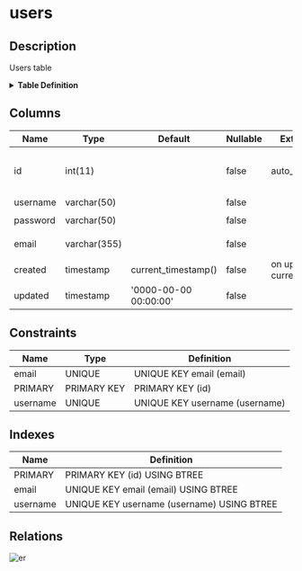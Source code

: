 # users

## Description

Users table

<details>
<summary><strong>Table Definition</strong></summary>

```sql
CREATE TABLE `users` (
  `id` int(11) NOT NULL AUTO_INCREMENT,
  `username` varchar(50) NOT NULL,
  `password` varchar(50) NOT NULL,
  `email` varchar(355) NOT NULL COMMENT 'ex. user@example.com',
  `created` timestamp NOT NULL DEFAULT current_timestamp() ON UPDATE current_timestamp(),
  `updated` timestamp NOT NULL DEFAULT '0000-00-00 00:00:00',
  PRIMARY KEY (`id`),
  UNIQUE KEY `username` (`username`),
  UNIQUE KEY `email` (`email`)
) ENGINE=InnoDB AUTO_INCREMENT=[Redacted by tbls] DEFAULT CHARSET=utf8mb4 COMMENT='Users table'
```

</details>

## Columns

| Name | Type | Default | Nullable | Extra Definition | Children | Comment | Labels |
| ---- | ---- | ------- | -------- | ---------------- | -------- | ------- | ------ |
| id | int(11) |  | false | auto_increment | [comments](comments.md) [comment_stars](comment_stars.md) [posts](posts.md) [same_name_constraints](same_name_constraints.md) [user_options](user_options.md) [logs](logs.md) |  |  |
| username | varchar(50) |  | false |  |  |  |  |
| password | varchar(50) |  | false |  |  |  | `secure` `encrypted` |
| email | varchar(355) |  | false |  |  | ex. user@example.com | `secure` |
| created | timestamp | current_timestamp() | false | on update current_timestamp() |  |  |  |
| updated | timestamp | '0000-00-00 00:00:00' | false |  |  |  |  |

## Constraints

| Name | Type | Definition |
| ---- | ---- | ---------- |
| email | UNIQUE | UNIQUE KEY email (email) |
| PRIMARY | PRIMARY KEY | PRIMARY KEY (id) |
| username | UNIQUE | UNIQUE KEY username (username) |

## Indexes

| Name | Definition |
| ---- | ---------- |
| PRIMARY | PRIMARY KEY (id) USING BTREE |
| email | UNIQUE KEY email (email) USING BTREE |
| username | UNIQUE KEY username (username) USING BTREE |

## Relations

![er](users.svg)
